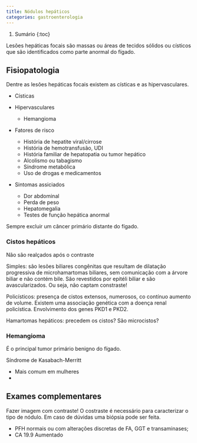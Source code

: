 ```yaml
---
title: Nódulos hepáticos
categories: gastroenterologia
---
```


1. Sumário
{:toc}

Lesões hepáticas focais são massas ou áreas de tecidos sólidos ou císticos que são identificados como parte anormal do fígado.

## Fisiopatologia

Dentre as lesões hepáticas focais existem as císticas e as hipervasculares.

* Císticas
* Hipervasculares
  * Hemangioma


* Fatores de risco
  * História de hepatite viral/cirrose
  * História de hemotransfusão, UDI
  * História familiar de hepatopatia ou tumor hepático
  * Alcolismo ou tabagismo
  * Síndrome metabólica
  * Uso de drogas e medicamentos

* Sintomas assiciados
  * Dor abdominal
  * Perda de peso
  * Hepatomegalia
  * Testes de função hepática anormal

Sempre excluir um câncer primário distante do fígado.


### Cistos hepáticos

<div class="alert aviso-red">Não são realçados após o contraste</div>

Simples: são lesões biliares congênitas que resultam de dilatação progressiva de microhamartomas biliares, sem comunicação com a árvore biliar e não contém bile. São revestidos por epitéli biliar e são avascularizados. Ou seja, não captam constraste!

Policísticos: presença de cistos extensos, numerosos, co contínuo aumento de volume. Existem uma associação genética com a doença renal policística. Envolvimento dos genes PKD1 e PKD2.


Hamartomas hepáticos: precedem os cistos? São microcistos?

### Hemangioma

É o principal tumor primário benigno do fígado.

Síndrome de Kasabach-Merritt

* Mais comum em mulheres
*

## Exames complementares

Fazer imagem com contraste! O costraste é necessário para caracterizar o tipo de nódulo. Em caso de dúvidas uma biópsia pode ser feita.

* PFH normais ou com alterações discretas de FA, GGT e transaminases;
* CA 19.9 Aumentado
